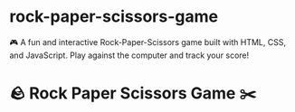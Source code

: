# rock-paper-scissors-game
🎮 A fun and interactive Rock-Paper-Scissors game built with HTML, CSS, and JavaScript. Play against the computer and track your score!
<br/>
# 🪨 Rock Paper Scissors Game ✂️
<br/>

